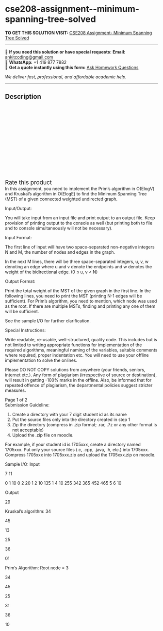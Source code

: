 # cse208-assignment--minimum-spanning-tree-solved
**TO GET THIS SOLUTION VISIT:** [CSE208 Assignment- Minimum Spanning Tree Solved](https://www.ankitcodinghub.com/product/cse208-assignment-minimum-spanning-tree-solved/)


---

📩 **If you need this solution or have special requests:** **Email:** ankitcoding@gmail.com  
📱 **WhatsApp:** +1 419 877 7882  
📄 **Get a quote instantly using this form:** [Ask Homework Questions](https://www.ankitcodinghub.com/services/ask-homework-questions/)

*We deliver fast, professional, and affordable academic help.*

---

<h2>Description</h2>



<div class="kk-star-ratings kksr-auto kksr-align-center kksr-valign-top" data-payload="{&quot;align&quot;:&quot;center&quot;,&quot;id&quot;:&quot;96908&quot;,&quot;slug&quot;:&quot;default&quot;,&quot;valign&quot;:&quot;top&quot;,&quot;ignore&quot;:&quot;&quot;,&quot;reference&quot;:&quot;auto&quot;,&quot;class&quot;:&quot;&quot;,&quot;count&quot;:&quot;0&quot;,&quot;legendonly&quot;:&quot;&quot;,&quot;readonly&quot;:&quot;&quot;,&quot;score&quot;:&quot;0&quot;,&quot;starsonly&quot;:&quot;&quot;,&quot;best&quot;:&quot;5&quot;,&quot;gap&quot;:&quot;4&quot;,&quot;greet&quot;:&quot;Rate this product&quot;,&quot;legend&quot;:&quot;0\/5 - (0 votes)&quot;,&quot;size&quot;:&quot;24&quot;,&quot;title&quot;:&quot;CSE208 Assignment- Minimum Spanning Tree Solved&quot;,&quot;width&quot;:&quot;0&quot;,&quot;_legend&quot;:&quot;{score}\/{best} - ({count} {votes})&quot;,&quot;font_factor&quot;:&quot;1.25&quot;}">

<div class="kksr-stars">

<div class="kksr-stars-inactive">
            <div class="kksr-star" data-star="1" style="padding-right: 4px">


<div class="kksr-icon" style="width: 24px; height: 24px;"></div>
        </div>
            <div class="kksr-star" data-star="2" style="padding-right: 4px">


<div class="kksr-icon" style="width: 24px; height: 24px;"></div>
        </div>
            <div class="kksr-star" data-star="3" style="padding-right: 4px">


<div class="kksr-icon" style="width: 24px; height: 24px;"></div>
        </div>
            <div class="kksr-star" data-star="4" style="padding-right: 4px">


<div class="kksr-icon" style="width: 24px; height: 24px;"></div>
        </div>
            <div class="kksr-star" data-star="5" style="padding-right: 4px">


<div class="kksr-icon" style="width: 24px; height: 24px;"></div>
        </div>
    </div>

<div class="kksr-stars-active" style="width: 0px;">
            <div class="kksr-star" style="padding-right: 4px">


<div class="kksr-icon" style="width: 24px; height: 24px;"></div>
        </div>
            <div class="kksr-star" style="padding-right: 4px">


<div class="kksr-icon" style="width: 24px; height: 24px;"></div>
        </div>
            <div class="kksr-star" style="padding-right: 4px">


<div class="kksr-icon" style="width: 24px; height: 24px;"></div>
        </div>
            <div class="kksr-star" style="padding-right: 4px">


<div class="kksr-icon" style="width: 24px; height: 24px;"></div>
        </div>
            <div class="kksr-star" style="padding-right: 4px">


<div class="kksr-icon" style="width: 24px; height: 24px;"></div>
        </div>
    </div>
</div>


<div class="kksr-legend" style="font-size: 19.2px;">
            <span class="kksr-muted">Rate this product</span>
    </div>
    </div>
<div class="page" title="Page 1">
<div class="layoutArea">
<div class="column">
In this assignment, you need to implement the Prim’s algorithm in O(ElogV) and Kruskal’s algorithm in O(ElogE) to find the Minimum Spanning Tree (MST) of a given connected weighted undirected graph.

Input/Output:

You will take input from an input file and print output to an output file. Keep provision of printing output to the console as well (but printing both to file and to console simultaneously will not be necessary).

Input Format:

The first line of input will have two space-separated non-negative integers N and M, the number of nodes and edges in the graph.

In the next M lines, there will be three space-separated integers, u, v, w denoting an edge where u and v denote the endpoints and w denotes the weight of the bidirectional edge. (0 ≤ u, v &lt; N)

Output Format:

Print the total weight of the MST of the given graph in the first line. In the following lines, you need to print the MST (printing N-1 edges will be sufficient). For Prim’s algorithm, you need to mention, which node was used as the root. If there are multiple MSTs, finding and printing any one of them will be sufficient.

See the sample I/O for further clarification.

Special Instructions:

Write readable, re-usable, well-structured, quality code. This includes but is not limited to writing appropriate functions for implementation of the required algorithms, meaningful naming of the variables, suitable comments where required, proper indentation etc. You will need to use your offline implementation to solve the onlines.

Please DO NOT COPY solutions from anywhere (your friends, seniors, internet etc.). Any form of plagiarism (irrespective of source or destination), will result in getting -100% marks in the offline. Also, be informed that for repeated offence of plagiarism, the departmental policies suggest stricter measures.

</div>
</div>
<div class="layoutArea">
<div class="column">
Page 1 of 2

</div>
</div>
</div>
<div class="page" title="Page 2">
<div class="layoutArea">
<div class="column">
Submission Guideline:

<ol>
<li>Create a directory with your 7 digit student id as its name</li>
<li>Put the source files only into the directory created in step 1</li>
<li>Zip the directory (compress in .zip format; .rar, .7z or any other format is not acceptable)</li>
<li>Upload the .zip file on moodle.</li>
</ol>
For example, if your student id is 1705xxx, create a directory named 1705xxx. Put only your source files (.c, .cpp, .java, .h, etc.) into 1705xxx. Compress 1705xxx into 1705xxx.zip and upload the 1705xxx.zip on moodle.

Sample I/O: Input

</div>
</div>
<div class="layoutArea">
<div class="column">
7 11

0 1 10 0 2 20 1 2 10 135 1 4 10 255 342 365 452 465 5 6 10

</div>
<div class="column">
Output

29

Kruskal’s algorithm: 34

45

13

25

36

01

Prim’s Algorithm: Root node = 3

34

45

25

31

36

10

</div>
</div>
</div>
